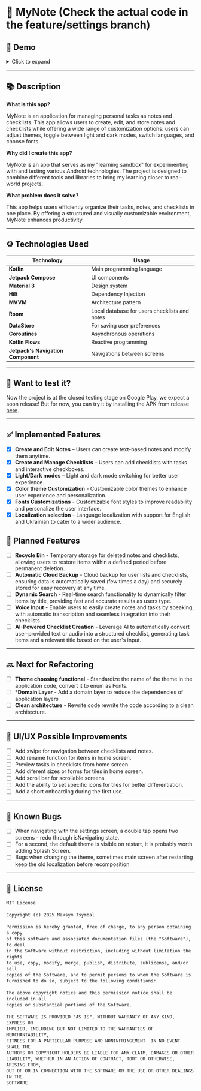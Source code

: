 # 📱 MyNote (Check the actual code in the feature/settings branch)

## 🎥 Demo

<details>
  <summary>Click to expand</summary>

  <div align="center">
    <table>
      <tr>
        <td><img src="./preview/checklists.jpg" width="250"></td>
        <td><img src="./preview/notes.jpg" width="250"></td>
        <td><img src="./preview/checklist.jpg" width="250"></td>
      </tr>
      <tr>
        <td><img src="./preview/note.jpg" width="250"></td>
        <td><img src="./preview/input.jpg" width="250"></td>
        <td><img src="./preview/settings.jpg" width="250"></td>
      </tr>
      <tr>
        <td><img src="./preview/themes.jpg" width="250"></td>
        <td><img src="./preview/fonts.jpg" width="250"></td>
        <td><img src="./preview/languages.jpg" width="250"></td>
      </tr>
    </table>
  </div>

</details>


---

## 📚 Description

**What is this app?**

MyNote is an application for managing personal tasks as notes and checklists. This app allows users to create, edit, and store notes and checklists while offering a wide range of customization options: users can adjust themes, toggle between light and dark modes, switch languages, and choose fonts.

**Why did I create this app?**

MyNote is an app that serves as my "learning sandbox" for experimenting with and testing various Android technologies. The project is designed to combine different tools and libraries to bring my learning closer to real-world projects.

**What problem does it solve?**

This app helps users efficiently organize their tasks, notes, and checklists in one place. By offering a structured and visually customizable environment, MyNote enhances productivity.

---

## ⚙️ Technologies Used
| Technology       | Usage                     |
|-----------------|--------------------------|
| **Kotlin**      | Main programming language |
| **Jetpack Compose** | UI components         |
| **Material 3**  | Design system             |
| **Hilt**        | Dependency Injection      |
| **MVVM**        | Architecture pattern     |
| **Room**        | Local database for users checklists and notes|
| **DataStore**   | For saving user preferences|
| **Coroutines**  | Asynchronous operations   |
| **Kotlin Flows**| Reactive programming      |
|**Jetpack's Navigation Component**| Navigations between screens|

---

## 🚀 Want to test it?

Now the project is at the closed testing stage on Google Play, we expect a soon release!
But for now, you can try it by installing the APK from release [here](https://github.com/Iezekiile/MyNotePP/releases/tag/v0.2). 

---
## ✅ Implemented Features
- [x] **Create and Edit Notes** – Users can create text-based notes and modify them anytime.
- [x] **Create and Manage Checklists** – Users can add checklists with tasks and interactive checkboxes.
- [x] **Light/Dark modes** – Light and dark mode switching for better user experience.
- [x] **Color theme Customization** - Customizable color themes to enhance user experience and personalization.
- [x] **Fonts Customizations** - Customizable font styles to improve readability and personalize the user interface.
- [x] **Localization selection** - Language localization with support for English and Ukrainian to cater to a wider audience.

## 🔧 Planned Features
- [ ] **Recycle Bin** - Temporary storage for deleted notes and checklists, allowing users to restore items within a defined period before permanent deletion.
- [ ] **Automatic Cloud Backup** - Сloud backup for user lists and checklists, ensuring data is automatically saved (few times a day) and securely stored for easy recovery at any time.
- [ ] **Dynamic Search** - Real-time search functionality to dynamically filter items by title, providing fast and accurate results as users type.
- [ ] **Voice Input** - Enable users to easily create notes and tasks by speaking, with automatic transcription and seamless integration into their checklists.
- [ ] **AI-Powered Checklist Creation** - Leverage AI to automatically convert user-provided text or audio into a structured checklist, generating task items and a relevant title based on the user's input.
 
---

## 🔜 Next for Refactoring
- [ ] **Theme choosing functional** - Standardize the name of the theme in the application code, convert it to enum as Fonts.
- [ ] ***Domain Layer** - Add a domain layer to reduce the dependencies of application layers
- [ ] **Clean architecture** - Rewrite code rewrite the code according to a clean architecture.
---

## 🎨 UI/UX Possible Improvements
- [ ] Add swipe for navigation between checklists and notes.
- [ ] Add rename function for items in home screen.
- [ ] Preview tasks in checklists from home screen.
- [ ] Add diferent sizes or forms for tiles in home screen.
- [ ] Add scroll bar for scrollable screens.
- [ ] Add the ability to set specific icons for tiles for better differentiation.
- [ ] Add a short onboarding during the first use.

---

## 🐞 Known Bugs
- [ ] When navigating with the settings screen, a double tap opens two screens - redo through isNavigating state.
- [ ] For a second, the default theme is visible on restart, it is probably worth adding Splash Screen.
- [ ] Bugs when changing the theme, sometimes main screen after restarting keep the old localization before recomposition

---

## 📜 License
```
MIT License

Copyright (c) 2025 Maksym Tsymbal

Permission is hereby granted, free of charge, to any person obtaining a copy
of this software and associated documentation files (the "Software"), to deal
in the Software without restriction, including without limitation the rights
to use, copy, modify, merge, publish, distribute, sublicense, and/or sell
copies of the Software, and to permit persons to whom the Software is
furnished to do so, subject to the following conditions:

The above copyright notice and this permission notice shall be included in all
copies or substantial portions of the Software.

THE SOFTWARE IS PROVIDED "AS IS", WITHOUT WARRANTY OF ANY KIND, EXPRESS OR
IMPLIED, INCLUDING BUT NOT LIMITED TO THE WARRANTIES OF MERCHANTABILITY,
FITNESS FOR A PARTICULAR PURPOSE AND NONINFRINGEMENT. IN NO EVENT SHALL THE
AUTHORS OR COPYRIGHT HOLDERS BE LIABLE FOR ANY CLAIM, DAMAGES OR OTHER
LIABILITY, WHETHER IN AN ACTION OF CONTRACT, TORT OR OTHERWISE, ARISING FROM,
OUT OF OR IN CONNECTION WITH THE SOFTWARE OR THE USE OR OTHER DEALINGS IN THE
SOFTWARE.
```

